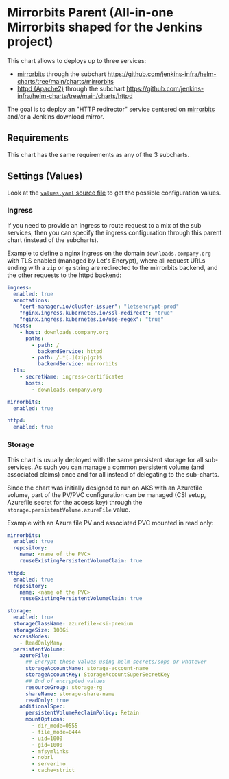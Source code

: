 # Mirrorbits Parent (All-in-one Mirrorbits shaped for the Jenkins project)

This chart allows to deploys up to three services:

* [mirrorbits](https://github.com/etix/mirrorbits) through the subchart <https://github.com/jenkins-infra/helm-charts/tree/main/charts/mirrorbits>
* [httpd (Apache2)](https://httpd.apache.org/) through the subchart <https://github.com/jenkins-infra/helm-charts/tree/main/charts/httpd>

The goal is to deploy an "HTTP redirector" service centered on [mirrorbits](https://github.com/etix/mirrorbits) and/or a Jenkins download mirror.

## Requirements

This chart has the same requirements as any of the 3 subcharts.

## Settings (Values)

Look at the [`values.yaml` source file](./values.yaml) to get the possible configuration values.

### Ingress

If you need to provide an ingress to route request to a mix of the sub services, then you can specify the ingress configuration through this parent chart (instead of the subcharts).

Example to define a nginx ingress on the domain `downloads.company.org` with TLS enabled (managed by Let's Encrypt),
where all request URLs ending with a `zip` or `gz` string are redirected to the mirrorbits backend,
and the other requests to the httpd backend:

```yaml
ingress:
  enabled: true
  annotations:
    "cert-manager.io/cluster-issuer": "letsencrypt-prod"
    "nginx.ingress.kubernetes.io/ssl-redirect": "true"
    "nginx.ingress.kubernetes.io/use-regex": "true"
  hosts:
    - host: downloads.company.org
      paths:
        - path: /
          backendService: httpd
        - path: /.*[.](zip|gz)$
          backendService: mirrorbits
  tls:
    - secretName: ingress-certificates
      hosts:
        - downloads.company.org

mirrorbits:
  enabled: true

httpd:
  enabled: true
```

### Storage

This chart is usually deployed with the same persistent storage for all sub-services.
As such you can manage a common persistent volume (and associated claims) once and for all instead of delegating to the sub-charts.

Since the chart was initially designed to run on AKS with an Azurefile volume, part of the PV/PVC configuration can be managed (CSI setup, Azurefile secret for the access key) through the `storage.persistentVolume.azureFile` value.

Example with an Azure file PV and associated PVC mounted in read only:

```yaml
mirrorbits:
  enabled: true
  repository:
    name: <name of the PVC>
    reuseExistingPersistentVolumeClaim: true

httpd:
  enabled: true
  repository:
    name: <name of the PVC>
    reuseExistingPersistentVolumeClaim: true

storage:
  enabled: true
  storageClassName: azurefile-csi-premium
  storageSize: 100Gi
  accessModes:
    - ReadOnlyMany
  persistentVolume:
    azureFile:
      ## Encrypt these values using helm-secrets/sops or whatever
      storageAccountName: storage-account-name
      storageAccountKey: StorageAccountSuperSecretKey
      ## End of encrypted values
      resourceGroup: storage-rg
      shareName: storage-share-name
      readOnly: true
    additionalSpec:
      persistentVolumeReclaimPolicy: Retain
      mountOptions:
        - dir_mode=0555
        - file_mode=0444
        - uid=1000
        - gid=1000
        - mfsymlinks
        - nobrl
        - serverino
        - cache=strict
```
